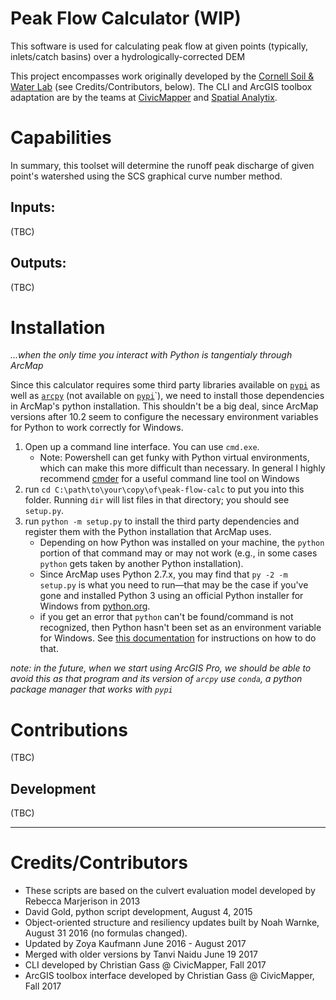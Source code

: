 # Peak Flow Calculator (WIP)

This software is used for calculating peak flow at given points (typically, inlets/catch basins) over a hydrologically-corrected DEM

This project encompasses work originally developed by the [Cornell Soil & Water Lab](http://soilandwater.bee.cornell.edu/) (see Credits/Contributors, below). The CLI and ArcGIS toolbox adaptation are by the teams at [CivicMapper](http://www.civicmapper.com) and [Spatial Analytix](http://www.spatialanalytixllc.com).

# Capabilities

In summary, this toolset will determine the runoff peak discharge of given point's watershed using the SCS graphical curve number method.

## Inputs:

(TBC)

## Outputs:

(TBC)
    
# Installation

*...when the only time you interact with Python is tangentialy through ArcMap*

Since this calculator requires some third party libraries available on [`pypi`](https://pypi.python.org/pypi) as well as [`arcpy`](http://desktop.arcgis.com/en/arcmap/latest/analyze/arcpy/what-is-arcpy-.htm) (not available on [`pypi`](https://pypi.python.org/pypi)`), we need to install those dependencies in ArcMap's python installation. This shouldn't be a big deal, since ArcMap versions after 10.2 seem to configure the necessary environment variables for Python to work correctly for Windows.

1. Open up a command line interface. You can use `cmd.exe`.
    * Note: Powershell can get funky with Python virtual environments, which can make this more difficult than necessary. In general I highly recommend [cmder](http://cmder.net/) for a useful command line tool on Windows
1. run `cd C:\path\to\your\copy\of\peak-flow-calc` to put you into this folder. Running `dir` will list files in that directory; you should see `setup.py`.
1. run `python -m setup.py` to install the third party dependencies and register them with the Python installation that ArcMap uses. 
    * Depending on how Python was installed on your machine, the `python` portion of that command may or may not work (e.g., in some cases `python` gets taken by another Python installation). 
    * Since ArcMap uses Python 2.7.x, you may find that `py -2 -m setup.py` is what you need to run&mdash;that may be the case if you've gone and installed Python 3 using an official Python installer for Windows from [python.org](https://www.python.org/).
    * if you get an error that `python` can't be found/command is not recognized, then Python hasn't been set as an environment variable for Windows. See [this documentation](https://docs.python.org/2/using/windows.html#excursus-setting-environment-variables) for instructions on how to do that.

*note: in the future, when we start using ArcGIS Pro, we should be able to avoid this as that program and its version of `arcpy` use `conda`, a python package manager that works with `pypi`*

# Contributions

(TBC)

## Development

(TBC)

---
# Credits/Contributors

* These scripts are based on the culvert evaluation model developed by Rebecca Marjerison in 2013
* David Gold, python script development, August 4, 2015
* Object-oriented structure and resiliency updates built by Noah Warnke, August 31 2016 (no formulas changed).
* Updated by Zoya Kaufmann June 2016 - August 2017
* Merged with older versions by Tanvi Naidu June 19 2017
* CLI developed by Christian Gass @ CivicMapper, Fall 2017
* ArcGIS toolbox interface developed by Christian Gass @ CivicMapper, Fall 2017
